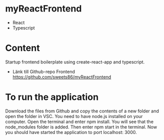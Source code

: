 # myReactFrontend
* React
* Typescript

# Content
Startup frontend boilerplate using create-react-app and typescript.

* Länk till Github-repo Frontend
https://github.com/sweets86/myReactFrontend


# To run the application
Download the files from Github and copy the contents of a new folder and open the folder in VSC.
You need to have node.js installed on your computer. Open the terminal and enter npm install.
You will see that the node_modules folder is added.
Then enter npm start in the terminal. Now you should have started the application to port localhost: 3000.